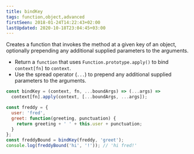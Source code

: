 ```yaml
---
title: bindKey
tags: function,object,advanced
firstSeen: 2018-01-24T14:22:43+02:00
lastUpdated: 2020-10-18T23:04:45+03:00
---
```


Creates a function that invokes the method at a given key of an object, optionally prepending any additional supplied parameters to the arguments.

- Return a `function` that uses `Function.prototype.apply()` to bind `context[fn]` to `context`.
- Use the spread operator (`...`) to prepend any additional supplied parameters to the arguments.

```js
const bindKey = (context, fn, ...boundArgs) => (...args) =>
  context[fn].apply(context, [...boundArgs, ...args]);
```

```js
const freddy = {
  user: 'fred',
  greet: function(greeting, punctuation) {
    return greeting + ' ' + this.user + punctuation;
  }
};
const freddyBound = bindKey(freddy, 'greet');
console.log(freddyBound('hi', '!')); // 'hi fred!'
```
